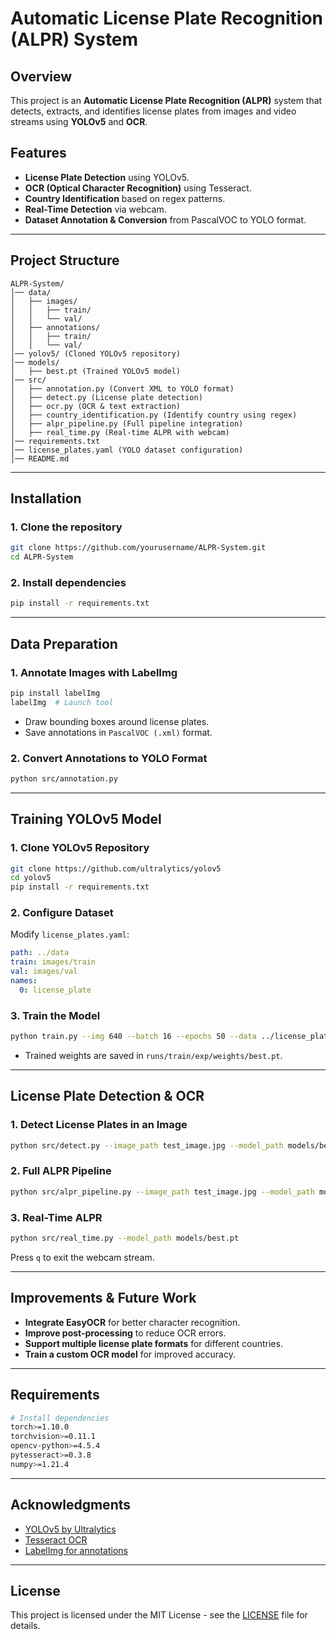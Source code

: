 # Automatic License Plate Recognition (ALPR) System

## Overview
This project is an **Automatic License Plate Recognition (ALPR)** system that detects, extracts, and identifies license plates from images and video streams using **YOLOv5** and **OCR**.

## Features
- **License Plate Detection** using YOLOv5.
- **OCR (Optical Character Recognition)** using Tesseract.
- **Country Identification** based on regex patterns.
- **Real-Time Detection** via webcam.
- **Dataset Annotation & Conversion** from PascalVOC to YOLO format.

---

## Project Structure
```
ALPR-System/
│── data/
│   ├── images/
│   │   ├── train/
│   │   └── val/
│   ├── annotations/
│   │   ├── train/
│   │   └── val/
│── yolov5/ (Cloned YOLOv5 repository)
│── models/
│   ├── best.pt (Trained YOLOv5 model)
│── src/
│   ├── annotation.py (Convert XML to YOLO format)
│   ├── detect.py (License plate detection)
│   ├── ocr.py (OCR & text extraction)
│   ├── country_identification.py (Identify country using regex)
│   ├── alpr_pipeline.py (Full pipeline integration)
│   ├── real_time.py (Real-time ALPR with webcam)
│── requirements.txt
│── license_plates.yaml (YOLO dataset configuration)
│── README.md
```

---

## Installation
### 1. Clone the repository
```bash
git clone https://github.com/yourusername/ALPR-System.git
cd ALPR-System
```

### 2. Install dependencies
```bash
pip install -r requirements.txt
```

---

## Data Preparation
### 1. Annotate Images with LabelImg
```bash
pip install labelImg
labelImg  # Launch tool
```
- Draw bounding boxes around license plates.
- Save annotations in `PascalVOC (.xml)` format.

### 2. Convert Annotations to YOLO Format
```bash
python src/annotation.py
```

---

## Training YOLOv5 Model
### 1. Clone YOLOv5 Repository
```bash
git clone https://github.com/ultralytics/yolov5
cd yolov5
pip install -r requirements.txt
```

### 2. Configure Dataset
Modify `license_plates.yaml`:
```yaml
path: ../data
train: images/train
val: images/val
names:
  0: license_plate
```

### 3. Train the Model
```bash
python train.py --img 640 --batch 16 --epochs 50 --data ../license_plates.yaml --weights yolov5s.pt
```
- Trained weights are saved in `runs/train/exp/weights/best.pt`.

---

## License Plate Detection & OCR
### 1. Detect License Plates in an Image
```bash
python src/detect.py --image_path test_image.jpg --model_path models/best.pt
```

### 2. Full ALPR Pipeline
```bash
python src/alpr_pipeline.py --image_path test_image.jpg --model_path models/best.pt
```

### 3. Real-Time ALPR
```bash
python src/real_time.py --model_path models/best.pt
```
Press `q` to exit the webcam stream.

---

## Improvements & Future Work
- **Integrate EasyOCR** for better character recognition.
- **Improve post-processing** to reduce OCR errors.
- **Support multiple license plate formats** for different countries.
- **Train a custom OCR model** for improved accuracy.

---

## Requirements
```bash
# Install dependencies
torch>=1.10.0
torchvision>=0.11.1
opencv-python>=4.5.4
pytesseract>=0.3.8
numpy>=1.21.4
```

---

## Acknowledgments
- [YOLOv5 by Ultralytics](https://github.com/ultralytics/yolov5)
- [Tesseract OCR](https://github.com/tesseract-ocr/tesseract)
- [LabelImg for annotations](https://github.com/heartexlabs/labelImg)

---

## License
This project is licensed under the MIT License - see the [LICENSE](LICENSE) file for details.